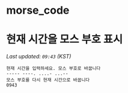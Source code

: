 # morse_code
# 현재 시간을 모스 부호 표시
<!-- MORSE_TIME_START -->
_Last updated: `09:43` (KST)_

```
현재 시간을 입력하세요. 모스 부호로 바꿉니다
----- ----. ....- ...--
모스 부호를 다시 현재 시간으로 바꿉니다
0943
```
<!-- MORSE_TIME_END -->

